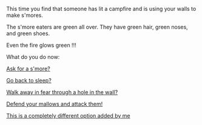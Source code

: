 This time you find that someone has lit a campfire and is using your walls to make s'mores.

The s'more eaters are green all over. They have green hair, green noses, and green shoes.

Even the fire glows green !!!

What do you do now:

[Ask for a s'more?](smore-eating/delicious.md)

[Go back to sleep?](expired-milk/expired-milk.md)

[Walk away in fear through a hole in the wall?](../../explore-outside/explore-outside.md)

[Defend your mallows and attack them!](attack/attack.md)

[This is a completely different option added by me](added-option/added-option.md)